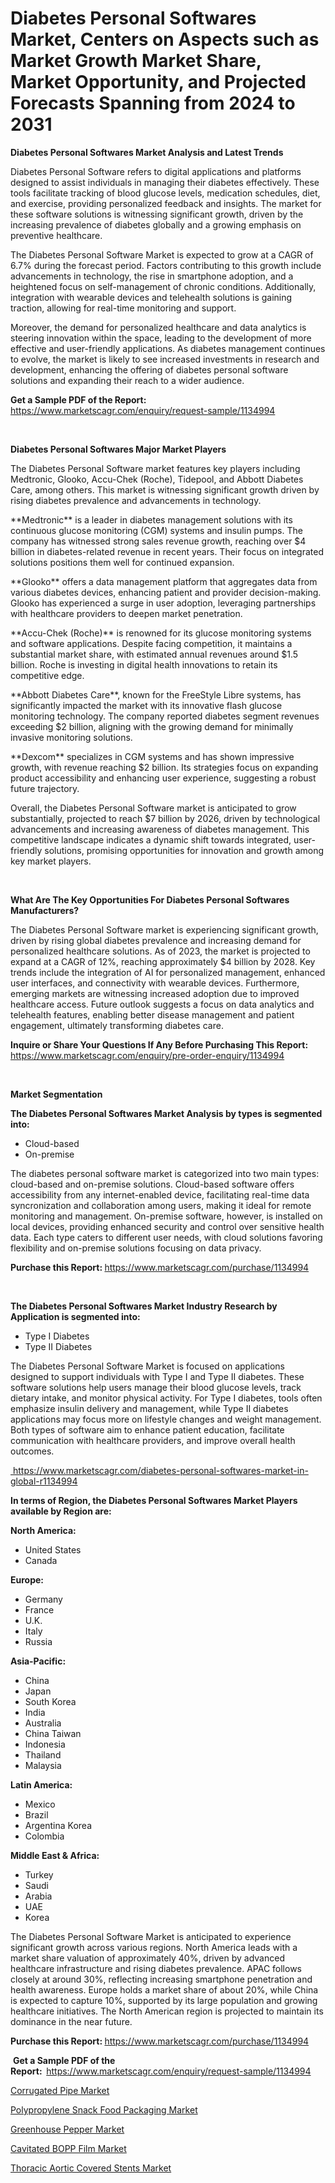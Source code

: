<p><h1>Diabetes Personal Softwares Market, Centers on Aspects such as Market Growth Market Share, Market Opportunity, and Projected Forecasts Spanning from 2024 to 2031</h1></p><p><strong>Diabetes Personal Softwares Market Analysis and Latest Trends</strong></p>
<p><p>Diabetes Personal Software refers to digital applications and platforms designed to assist individuals in managing their diabetes effectively. These tools facilitate tracking of blood glucose levels, medication schedules, diet, and exercise, providing personalized feedback and insights. The market for these software solutions is witnessing significant growth, driven by the increasing prevalence of diabetes globally and a growing emphasis on preventive healthcare.</p><p>The Diabetes Personal Software Market is expected to grow at a CAGR of 6.7% during the forecast period. Factors contributing to this growth include advancements in technology, the rise in smartphone adoption, and a heightened focus on self-management of chronic conditions. Additionally, integration with wearable devices and telehealth solutions is gaining traction, allowing for real-time monitoring and support. </p><p>Moreover, the demand for personalized healthcare and data analytics is steering innovation within the space, leading to the development of more effective and user-friendly applications. As diabetes management continues to evolve, the market is likely to see increased investments in research and development, enhancing the offering of diabetes personal software solutions and expanding their reach to a wider audience.</p></p>
<p><strong>Get a Sample PDF of the Report:&nbsp;</strong> <a href="https://www.marketscagr.com/enquiry/request-sample/1134994?utm_campaign=1278&utm_medium=2&utm_source=Github&utm_content=ia&utm_term=09102024&utm_id=diabetes-personal-softwares">https://www.marketscagr.com/enquiry/request-sample/1134994</a></p>
<p>&nbsp;</p>
<p><strong>Diabetes Personal Softwares Major Market Players</strong></p>
<p><p>The Diabetes Personal Software market features key players including Medtronic, Glooko, Accu-Chek (Roche), Tidepool, and Abbott Diabetes Care, among others. This market is witnessing significant growth driven by rising diabetes prevalence and advancements in technology.</p><p>**Medtronic** is a leader in diabetes management solutions with its continuous glucose monitoring (CGM) systems and insulin pumps. The company has witnessed strong sales revenue growth, reaching over $4 billion in diabetes-related revenue in recent years. Their focus on integrated solutions positions them well for continued expansion.</p><p>**Glooko** offers a data management platform that aggregates data from various diabetes devices, enhancing patient and provider decision-making. Glooko has experienced a surge in user adoption, leveraging partnerships with healthcare providers to deepen market penetration.</p><p>**Accu-Chek (Roche)** is renowned for its glucose monitoring systems and software applications. Despite facing competition, it maintains a substantial market share, with estimated annual revenues around $1.5 billion. Roche is investing in digital health innovations to retain its competitive edge.</p><p>**Abbott Diabetes Care**, known for the FreeStyle Libre systems, has significantly impacted the market with its innovative flash glucose monitoring technology. The company reported diabetes segment revenues exceeding $2 billion, aligning with the growing demand for minimally invasive monitoring solutions.</p><p>**Dexcom** specializes in CGM systems and has shown impressive growth, with revenue reaching $2 billion. Its strategies focus on expanding product accessibility and enhancing user experience, suggesting a robust future trajectory.</p><p>Overall, the Diabetes Personal Software market is anticipated to grow substantially, projected to reach $7 billion by 2026, driven by technological advancements and increasing awareness of diabetes management. This competitive landscape indicates a dynamic shift towards integrated, user-friendly solutions, promising opportunities for innovation and growth among key market players.</p></p>
<p>&nbsp;</p>
<p><strong>What Are The Key Opportunities For Diabetes Personal Softwares Manufacturers?</strong></p>
<p><p>The Diabetes Personal Software market is experiencing significant growth, driven by rising global diabetes prevalence and increasing demand for personalized healthcare solutions. As of 2023, the market is projected to expand at a CAGR of 12%, reaching approximately $4 billion by 2028. Key trends include the integration of AI for personalized management, enhanced user interfaces, and connectivity with wearable devices. Furthermore, emerging markets are witnessing increased adoption due to improved healthcare access. Future outlook suggests a focus on data analytics and telehealth features, enabling better disease management and patient engagement, ultimately transforming diabetes care.</p></p>
<p><strong>Inquire or Share Your Questions If Any Before Purchasing This Report:</strong> <a href="https://www.marketscagr.com/enquiry/pre-order-enquiry/1134994?utm_campaign=1278&utm_medium=2&utm_source=Github&utm_content=ia&utm_term=09102024&utm_id=diabetes-personal-softwares">https://www.marketscagr.com/enquiry/pre-order-enquiry/1134994</a></p>
<p>&nbsp;</p>
<p><strong>Market Segmentation</strong></p>
<p><strong>The Diabetes Personal Softwares Market Analysis by types is segmented into:</strong></p>
<p><ul><li>Cloud-based</li><li>On-premise</li></ul></p>
<p><p>The diabetes personal software market is categorized into two main types: cloud-based and on-premise solutions. Cloud-based software offers accessibility from any internet-enabled device, facilitating real-time data syncronization and collaboration among users, making it ideal for remote monitoring and management. On-premise software, however, is installed on local devices, providing enhanced security and control over sensitive health data. Each type caters to different user needs, with cloud solutions favoring flexibility and on-premise solutions focusing on data privacy.</p></p>
<p><strong>Purchase this Report:&nbsp;</strong><a href="https://www.marketscagr.com/purchase/1134994?utm_campaign=1278&utm_medium=2&utm_source=Github&utm_content=ia&utm_term=09102024&utm_id=diabetes-personal-softwares">https://www.marketscagr.com/purchase/1134994</a></p>
<p>&nbsp;</p>
<p><strong>The Diabetes Personal Softwares Market Industry Research by Application is segmented into:</strong></p>
<p><ul><li>Type I Diabetes</li><li>Type II Diabetes</li></ul></p>
<p><p>The Diabetes Personal Software Market is focused on applications designed to support individuals with Type I and Type II diabetes. These software solutions help users manage their blood glucose levels, track dietary intake, and monitor physical activity. For Type I diabetes, tools often emphasize insulin delivery and management, while Type II diabetes applications may focus more on lifestyle changes and weight management. Both types of software aim to enhance patient education, facilitate communication with healthcare providers, and improve overall health outcomes.</p></p>
<p><a href="https://www.marketscagr.com/diabetes-personal-softwares-market-in-global-r1134994?utm_campaign=1278&utm_medium=2&utm_source=Github&utm_content=ia&utm_term=09102024&utm_id=diabetes-personal-softwares">&nbsp;https://www.marketscagr.com/diabetes-personal-softwares-market-in-global-r1134994</a></p>
<p><strong>In terms of Region, the Diabetes Personal Softwares Market Players available by Region are:</strong></p>
<p>
    <p> <strong> North America: </strong>
        <ul>
            <li>United States</li>
            <li>Canada</li>
        </ul>
        </p> 
    <p> <strong> Europe: </strong>
        <ul>
            <li>Germany</li>
            <li>France</li>
            <li>U.K.</li>
            <li>Italy</li>
            <li>Russia</li>
        </ul>
        </p> 
    <p> <strong> Asia-Pacific: </strong>
        <ul>
            <li>China</li>
            <li>Japan</li>
            <li>South Korea</li>
            <li>India</li>
            <li>Australia</li>
            <li>China Taiwan</li>
            <li>Indonesia</li>
            <li>Thailand</li>
            <li>Malaysia</li>
        </ul>
        </p> 
    <p> <strong> Latin America: </strong>
        <ul>
            <li>Mexico</li>
            <li>Brazil</li>
            <li>Argentina Korea</li>
            <li>Colombia</li>
        </ul>
        </p> 
    <p> <strong> Middle East & Africa: </strong>
        <ul>
            <li>Turkey</li>
            <li>Saudi</li>
            <li>Arabia</li>
            <li>UAE</li>
            <li>Korea</li>
        </ul>
    </p>
    </p>
<p><p>The Diabetes Personal Software Market is anticipated to experience significant growth across various regions. North America leads with a market share valuation of approximately 40%, driven by advanced healthcare infrastructure and rising diabetes prevalence. APAC follows closely at around 30%, reflecting increasing smartphone penetration and health awareness. Europe holds a market share of about 20%, while China is expected to capture 10%, supported by its large population and growing healthcare initiatives. The North American region is projected to maintain its dominance in the near future.</p></p>
<p><strong>Purchase this Report: </strong><a href="https://www.marketscagr.com/purchase/1134994?utm_campaign=1278&utm_medium=2&utm_source=Github&utm_content=ia&utm_term=09102024&utm_id=diabetes-personal-softwares">https://www.marketscagr.com/purchase/1134994</a></p>
<p>&nbsp;<strong>Get a Sample PDF of the Report:&nbsp;&nbsp;</strong><a href="https://www.marketscagr.com/enquiry/request-sample/1134994?utm_campaign=1278&utm_medium=2&utm_source=Github&utm_content=ia&utm_term=09102024&utm_id=diabetes-personal-softwares">https://www.marketscagr.com/enquiry/request-sample/1134994</a></p>
<p><strong></strong></p>
<p><p><a href="https://www.linkedin.com/pulse/exploring-corrugated-pipe-market-dynamics-global-trends-future-wperf?utm_campaign=1278&utm_medium=2&utm_source=Github&utm_content=ia&utm_term=09102024&utm_id=diabetes-personal-softwares">Corrugated Pipe Market</a></p><p><a href="https://github.com/kiara3n0pau/Market-Research-Report-List-1/blob/main/polypropylene-snack-food-packaging-market.md?utm_campaign=1278&utm_medium=2&utm_source=Github&utm_content=ia&utm_term=09102024&utm_id=diabetes-personal-softwares">Polypropylene Snack Food Packaging Market</a></p><p><a href="https://issuu.com/reportprime-2/docs/greenhouse-pepper-market-size-2030._9a5a922382902a?utm_campaign=1278&utm_medium=2&utm_source=Github&utm_content=ia&utm_term=09102024&utm_id=diabetes-personal-softwares">Greenhouse Pepper Market</a></p><p><a href="https://www.linkedin.com/pulse/analyzing-global-cavitated-bopp-film-market-growth-prospects-7fxvf?utm_campaign=1278&utm_medium=2&utm_source=Github&utm_content=ia&utm_term=09102024&utm_id=diabetes-personal-softwares">Cavitated BOPP Film Market</a></p><p><a href="https://github.com/tama6lmnbr/Market-Research-Report-List-1/blob/main/thoracic-aortic-covered-stents-market.md?utm_campaign=1278&utm_medium=2&utm_source=Github&utm_content=ia&utm_term=09102024&utm_id=diabetes-personal-softwares">Thoracic Aortic Covered Stents Market</a></p></p>
